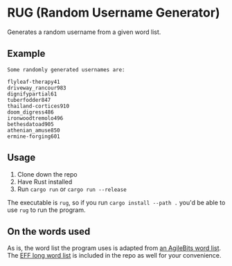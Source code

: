 # RUG (Random Username Generator)

Generates a random username from a given word list.

## Example

```text
Some randomly generated usernames are:

flyleaf-therapy41
driveway_rancour983
dignifypartial61
tuberfodder847
thailand-cortices910
doom_digress486
ironwoodtremolo496
bethesdatoad905
athenian_amuse850
ermine-forging601
```

## Usage

1. Clone down the repo
2. Have Rust installed
3. Run `cargo run` or `cargo run --release`

The executable is `rug`, so if you run `cargo install --path .` you'd be able to use `rug` to run the program.

## On the words used

As is, the word list the program uses is adapted from [an AgileBits word list](https://github.com/agilebits/crackme/blob/master/doc/AgileWords.txt). The [EFF long word list](https://www.eff.org/files/2016/07/18/eff_large_wordlist.txt) is included in the repo as well for your convenience.
